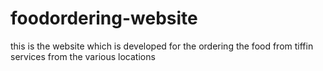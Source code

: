 # foodordering-website
this is the website which is developed for the ordering the food from tiffin services from the various locations
